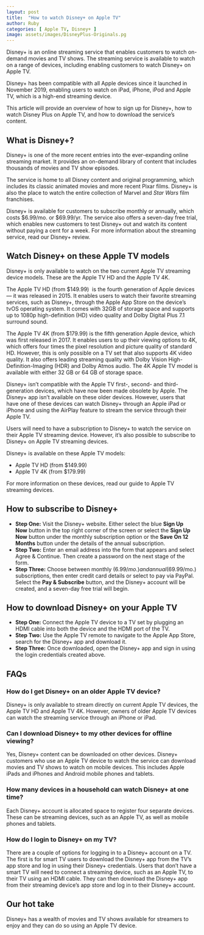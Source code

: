 ```yaml
---
layout: post
title:  "How to watch Disney+ on Apple TV"
author: Ruby
categories: [ Apple TV, Disney+ ]
image: assets/images/DisneyPlus-Originals.pg
---
```

Disney+ is an online streaming service that enables customers to watch on-demand movies and TV shows. The streaming service is available to watch on a range of devices, including enabling customers to watch Disney+ on Apple TV. 

Disney+ has been compatible with all Apple devices since it launched in November 2019, enabling users to watch on iPad, iPhone, iPod and Apple TV, which is a high-end streaming device.

This article will provide an overview of how to sign up for Disney+, how to watch Disney Plus on Apple TV, and how to download the service’s content. 


What is Disney+?
----------------

Disney+ is one of the more recent entries into the ever-expanding online streaming market. It provides an on-demand library of content that includes thousands of movies and TV show episodes. 

The service is home to all Disney content and original programming, which includes its classic animated movies and more recent Pixar films. Disney+ is also the place to watch the entire collection of Marvel and _Star Wars_ film franchises.

Disney+ is available for customers to subscribe monthly or annually, which costs $6.99/mo. or $69.99/yr. The service also offers a seven-day free trial, which enables new customers to test Disney+ out and watch its content without paying a cent for a week. For more information about the streaming service, read our Disney+ review.

Watch Disney+ on these Apple TV models
--------------------------------------

Disney+ is only available to watch on the two current Apple TV streaming device models. These are the Apple TV HD and the Apple TV 4K.

The Apple TV HD (from $149.99)  is the fourth generation of Apple devices — it was released in 2015. It enables users to watch their favorite streaming services, such as Disney+, through the Apple App Store on the device’s tvOS operating system. It comes with 32GB of storage space and supports up to 1080p high-definition (HD) video quality and Dolby Digital Plus 7.1 surround sound. 

The Apple TV 4K (from $179.99) is the fifth generation Apple device, which was first released in 2017. It enables users to up their viewing options to 4K, which offers four times the pixel resolution and picture quality of standard HD. However, this is only possible on a TV set that also supports 4K video quality. It also offers leading streaming quality with Dolby Vision High-Definition-Imaging (HDR) and Dolby Atmos audio. The 4K Apple TV model is available with either 32 GB or 64 GB of storage space.

Disney+ isn’t compatible with the Apple TV first-, second- and third-generation devices, which have now been made obsolete by Apple. The Disney+ app isn’t available on these older devices. However, users that have one of these devices can watch Disney+ through an Apple iPad or iPhone and using the AirPlay feature to stream the service through their Apple TV.

Users will need to have a subscription to Disney+ to watch the service on their Apple TV streaming device. However, it’s also possible to subscribe to Disney+ on Apple TV streaming devices.

Disney+ is available on these Apple TV models:

*   Apple TV HD (from $149.99)
*   Apple TV 4K (from $179.99)

For more information on these devices, read our guide to Apple TV streaming devices.

How to subscribe to Disney+
---------------------------

*   **Step One:** Visit the Disney+ website. Either select the blue **Sign Up Now** button in the top right corner of the screen or select the **Sign Up Now** button under the monthly subscription option or the **Save On 12 Months** button under the details of the annual subscription.
*   **Step Two:** Enter an email address into the form that appears and select Agree & Continue. Then create a password on the next stage of the form.
*   **Step Three:** Choose between monthly ($6.99/mo.) and annual ($69.99/mo.) subscriptions, then enter credit card details or select to pay via PayPal. Select the **Pay & Subscribe** button, and the Disney+ account will be created, and a seven-day free trial will begin.

How to download Disney+ on your Apple TV
----------------------------------------

*   **Step One:** Connect the Apple TV device to a TV set by plugging an HDMI cable into both the device and the HDMI port of the TV.
*   **Step Two:** Use the Apple TV remote to navigate to the Apple App Store, search for the Disney+ app and download it.
*   **Step Three:** Once downloaded, open the Disney+ app and sign in using the login credentials created above.

FAQs
----

### How do I get Disney+ on an older Apple TV device?

Disney+ is only available to stream directly on current Apple TV devices, the Apple TV HD and Apple TV 4K. However, owners of older Apple TV devices can watch the streaming service through an iPhone or iPad.

### Can I download Disney+ to my other devices for offline viewing?

Yes, Disney+ content can be downloaded on other devices. Disney+ customers who use an Apple TV device to watch the service can download movies and TV shows to watch on mobile devices. This includes Apple iPads and iPhones and Android mobile phones and tablets.

### How many devices in a household can watch Disney+ at one time?

Each Disney+ account is allocated space to register four separate devices. These can be streaming devices, such as an Apple TV, as well as mobile phones and tablets.

### How do I login to Disney+ on my TV?

There are a couple of options for logging in to a Disney+ account on a TV. The first is for smart TV users to download the Disney+ app from the TV’s app store and log in using their Disney+ credentials. Users that don’t have a smart TV will need to connect a streaming device, such as an Apple TV, to their TV using an HDMI cable. They can then download the Disney+ app from their streaming device’s app store and log in to their Disney+ account.

Our hot take
------------

Disney+ has a wealth of movies and TV shows available for streamers to enjoy and they can do so using an Apple TV device.